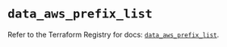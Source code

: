 # `data_aws_prefix_list`

Refer to the Terraform Registry for docs: [`data_aws_prefix_list`](https://registry.terraform.io/providers/hashicorp/aws/6.8.0/docs/data-sources/prefix_list).

